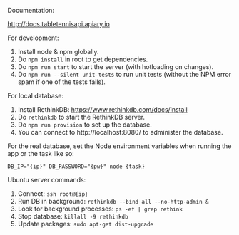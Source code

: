 Documentation:

http://docs.tabletennisapi.apiary.io


For development:

1. Install node & npm globally.
2. Do `npm install` in root to get dependencies.
3. Do `npm run start` to start the server (with hotloading on changes).
4. Do `npm run --silent unit-tests` to run unit tests (without the NPM error spam
if one of the tests fails).


For local database:

1. Install RethinkDB: https://www.rethinkdb.com/docs/install
2. Do `rethinkdb` to start the RethinkDB server.
3. Do `npm run provision` to set up the database.
4. You can connect to http://localhost:8080/ to administer the database.


For the real database, set the Node environment variables when running the app
or the task like so:

`DB_IP="{ip}" DB_PASSWORD="{pw}" node {task}`


Ubuntu server commands:

1. Connect: `ssh root@{ip}`
2. Run DB in background: `rethinkdb --bind all --no-http-admin &`
3. Look for background processes: `ps -ef | grep rethink`
4. Stop database: `killall -9 rethinkdb`
5. Update packages: `sudo apt-get dist-upgrade`
